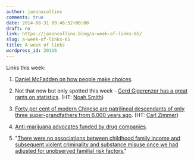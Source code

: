```yaml
---
author: jasonacollins
comments: true
date: 2014-08-31 09:46:52+00:00
draft: no
link: https://jasoncollins.blog/a-week-of-links-65/
slug: a-week-of-links-65
title: A week of links
wordpress_id: 20116
---
```


Links this week:






	
  1. [Daniel McFadden on how people make choices](http://blog.lindau-nobel.org/daniel-mcfadden-understanding-better-how-people-really-make-choices/?utm_source=rss&utm_medium=rss&utm_campaign=daniel-mcfadden-understanding-better-how-people-really-make-choices).

	
  2. Not that new but only spotted this week - [Gerd Gigerenzer has a great rants on statistics](http://edge.org/response-detail/25462). (HT: [Noah Smith](https://twitter.com/Noahpinion))

	
  3. [Forty per cent of modern Chinese are patrilineal descendants of only three super-grandfathers from 6,000 years ago](http://www.plosone.org/article/info%3Adoi%2F10.1371%2Fjournal.pone.0105691). (HT: [Carl Zimmer](https://twitter.com/carlzimmer))

	
  4. [Anti-marijuana advocates funded by drug companies](http://www.vice.com/en_uk/read/leading-anti-marijuana-academics-are-paid-by-painkiller-drug-companies).

	
  5. "[There were no associations between childhood family income and subsequent violent criminality and substance misuse once we had adjusted for unobserved familial risk factors.](http://bjp.rcpsych.org/content/early/2014/08/14/bjp.bp.113.136200.abstract)"


